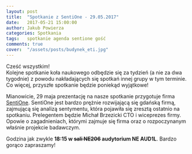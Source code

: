 ```yaml
---
layout: post
title:  "Spotkanie z SentiOne - 29.05.2017"
date:   2017-05-21 15:00:00
author: Jakub Powierza
categories: Spotkania
tags:	spotkanie agenda sentione gość
comments: true
cover:  "/assets/posts/budynek_eti.jpg"
---
```


Cześć wszystkim!  
Kolejne spotkanie koła naukowego odbędzie się za tydzień (a nie za dwa tygodnie) z powodu nakładających się spotkań innej grupy w tym terminie. Co więcej, przyszłe spotkanie będzie poniekąd wyjątkowe!

Mianowicie, 29 maja prezentację na nasze spotkanie przygotuje firma [SentiOne](https://sentione.com/). SentiOne jest bardzo prężnie rozwijającą się gdańską firmą, zajmującą się analizą sentymentu, która pojawiła się zresztą ostatnio na spotkaniu. Prelegentem będzie Michał Brzezicki CTO i wiceprezes firmy. Opowie o zagadnieniach, którymi zajmuje się firma oraz o rozpoczynanym właśnie projekcie badawczym.

Godzina jak zwykle **18:15 w ~~sali NE206~~ audytorium NE AUD1L**. Bardzo gorąco zapraszamy!
